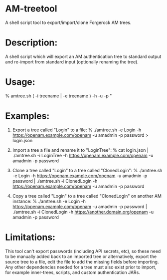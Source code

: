 # AM-treetool
A shell script tool to export/import/clone Forgerock AM trees.

# Description:
A shell script which will export an AM authentication tree to standard output and re-import
from standard input (optionally renaming the tree).

# Usage: 
% amtree.sh ( -i treename | -e treename ) -h <AM host URL> -u <AM admin> -p <AM admin password>"

# Examples:
1) Export a tree called "Login" to a file:
% ./amtree.sh -e Login -h https://openam.example.com/openam -u amadmin -p password > login.json

2) Import a tree a file and rename it to "LoginTree":
% cat login.json | ./amtree.sh -i LoginTree -h https://openam.example.com/openam -u amadmin -p password

3) Clone a tree called "Login" to a tree called "ClonedLogin":
% ./amtree.sh -e Login -h https://openam.example.com/openam -u amadmin -p password | ./amtree.sh -i ClonedLogin -h https://openam.example.com/openam -u amadmin -p password

4) Copy a tree called "Login" to a tree called "ClonedLogin" on another AM instance:
% ./amtree.sh -e Login -h https://openam.example.com/openam -u amadmin -p password | ./amtree.sh -i ClonedLogin -h https://another.domain.org/openam -u amadmin -p password

# Limitations:
This tool can't export passwords (including API secrets, etc), so these need to be manually added back to an imported tree or alternatively, export the source tree to a file, edit the file to add the missing fields before importing. Any other dependencies needed for a tree must also exist prior to import, for example inner-trees, scripts, and custom authentication JARs.
